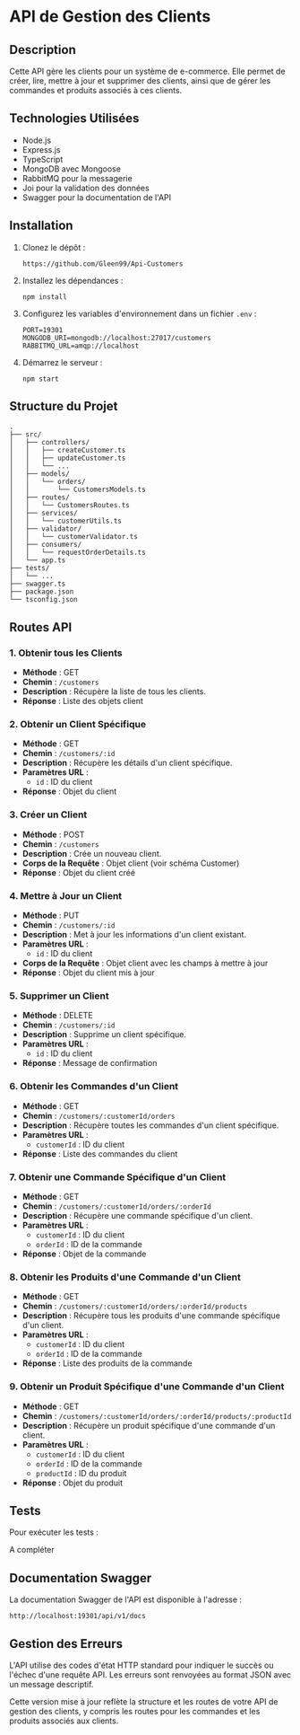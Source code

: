 # API de Gestion des Clients

## Description
Cette API gère les clients pour un système de e-commerce. Elle permet de créer, lire, mettre à jour et supprimer des clients, ainsi que de gérer les commandes et produits associés à ces clients.

## Technologies Utilisées
- Node.js
- Express.js
- TypeScript
- MongoDB avec Mongoose
- RabbitMQ pour la messagerie
- Joi pour la validation des données
- Swagger pour la documentation de l'API

## Installation

1. Clonez le dépôt :
   ```
   https://github.com/Gleen99/Api-Customers
   ```

2. Installez les dépendances :
   ```
   npm install
   ```

3. Configurez les variables d'environnement dans un fichier `.env` :
   ```
   PORT=19301
   MONGODB_URI=mongodb://localhost:27017/customers
   RABBITMQ_URL=amqp://localhost
   ```

4. Démarrez le serveur :
   ```
   npm start
   ```

## Structure du Projet

```
.
├── src/
│   ├── controllers/
│   │   ├── createCustomer.ts
│   │   ├── updateCustomer.ts
│   │   └── ...
│   ├── models/
│   │   └── orders/
│   │       └── CustomersModels.ts
│   ├── routes/
│   │   └── CustomersRoutes.ts
│   ├── services/
│   │   └── customerUtils.ts
│   ├── validator/
│   │   └── customerValidator.ts
│   ├── consumers/
│   │   └── requestOrderDetails.ts
│   └── app.ts
├── tests/
│   └── ...
├── swagger.ts
├── package.json
└── tsconfig.json
```

## Routes API

### 1. Obtenir tous les Clients
- **Méthode** : GET
- **Chemin** : `/customers`
- **Description** : Récupère la liste de tous les clients.
- **Réponse** : Liste des objets client

### 2. Obtenir un Client Spécifique
- **Méthode** : GET
- **Chemin** : `/customers/:id`
- **Description** : Récupère les détails d'un client spécifique.
- **Paramètres URL** :
    - `id` : ID du client
- **Réponse** : Objet du client

### 3. Créer un Client
- **Méthode** : POST
- **Chemin** : `/customers`
- **Description** : Crée un nouveau client.
- **Corps de la Requête** : Objet client (voir schéma Customer)
- **Réponse** : Objet du client créé

### 4. Mettre à Jour un Client
- **Méthode** : PUT
- **Chemin** : `/customers/:id`
- **Description** : Met à jour les informations d'un client existant.
- **Paramètres URL** :
    - `id` : ID du client
- **Corps de la Requête** : Objet client avec les champs à mettre à jour
- **Réponse** : Objet du client mis à jour

### 5. Supprimer un Client
- **Méthode** : DELETE
- **Chemin** : `/customers/:id`
- **Description** : Supprime un client spécifique.
- **Paramètres URL** :
    - `id` : ID du client
- **Réponse** : Message de confirmation

### 6. Obtenir les Commandes d'un Client
- **Méthode** : GET
- **Chemin** : `/customers/:customerId/orders`
- **Description** : Récupère toutes les commandes d'un client spécifique.
- **Paramètres URL** :
    - `customerId` : ID du client
- **Réponse** : Liste des commandes du client

### 7. Obtenir une Commande Spécifique d'un Client
- **Méthode** : GET
- **Chemin** : `/customers/:customerId/orders/:orderId`
- **Description** : Récupère une commande spécifique d'un client.
- **Paramètres URL** :
    - `customerId` : ID du client
    - `orderId` : ID de la commande
- **Réponse** : Objet de la commande

### 8. Obtenir les Produits d'une Commande d'un Client
- **Méthode** : GET
- **Chemin** : `/customers/:customerId/orders/:orderId/products`
- **Description** : Récupère tous les produits d'une commande spécifique d'un client.
- **Paramètres URL** :
    - `customerId` : ID du client
    - `orderId` : ID de la commande
- **Réponse** : Liste des produits de la commande

### 9. Obtenir un Produit Spécifique d'une Commande d'un Client
- **Méthode** : GET
- **Chemin** : `/customers/:customerId/orders/:orderId/products/:productId`
- **Description** : Récupère un produit spécifique d'une commande d'un client.
- **Paramètres URL** :
    - `customerId` : ID du client
    - `orderId` : ID de la commande
    - `productId` : ID du produit
- **Réponse** : Objet du produit

## Tests

Pour exécuter les tests :

A compléter

## Documentation Swagger

La documentation Swagger de l'API est disponible à l'adresse :
```
http://localhost:19301/api/v1/docs
```

## Gestion des Erreurs

L'API utilise des codes d'état HTTP standard pour indiquer le succès ou l'échec d'une requête API. Les erreurs sont renvoyées au format JSON avec un message descriptif.

Cette version mise à jour reflète la structure et les routes de votre API de gestion des clients, y compris les routes pour les commandes et les produits associés aux clients.